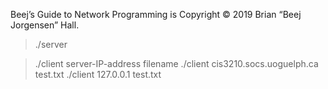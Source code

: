 Beej’s Guide to Network Programming is Copyright © 2019 Brian “Beej Jorgensen” Hall.




> ./server

> ./client server-IP-address filename
> ./client cis3210.socs.uoguelph.ca test.txt
> ./client 127.0.0.1 test.txt